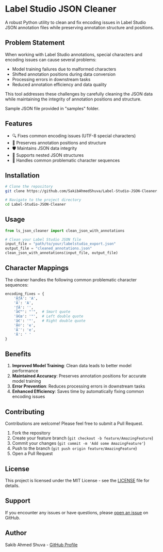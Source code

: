 # Label Studio JSON Cleaner

A robust Python utility to clean and fix encoding issues in Label Studio JSON annotation files while preserving annotation structure and positions.

## Problem Statement

When working with Label Studio annotations, special characters and encoding issues can cause several problems:
- Model training failures due to malformed characters
- Shifted annotation positions during data conversion
- Processing errors in downstream tasks
- Reduced annotation efficiency and data quality

This tool addresses these challenges by carefully cleaning the JSON data while maintaining the integrity of annotation positions and structure.

Sample JSON file provided in "samples" folder.

## Features

- 🔍 Fixes common encoding issues (UTF-8 special characters)
- 🎯 Preserves annotation positions and structure
- 🛡️ Maintains JSON data integrity
- 📝 Supports nested JSON structures
- 🔄 Handles common problematic character sequences

## Installation

```bash
# Clone the repository
git clone https://github.com/SakibAhmedShuva/Label-Studio-JSON-Cleaner.git

# Navigate to the project directory
cd Label-Studio-JSON-Cleaner
```

## Usage

```python
from ls_json_cleaner import clean_json_with_annotations

# Clean your Label Studio JSON file
input_file = "path/to/your/labelstudio_export.json"
output_file = "cleaned_annotations.json"
clean_json_with_annotations(input_file, output_file)
```

## Character Mappings

The cleaner handles the following common problematic character sequences:

```python
encoding_fixes = {
    'ÃƒÂ': 'A',
    'Ã': 'A',
    'ƒÂ': '',
    'â€™': "'",  # Smart quote
    'â€œ': '"',  # Left double quote
    'â€': '"',   # Right double quote
    'Ã©': 'e',
    'Ã¨': 'e',
    'Â': ' '
}
```

## Benefits

1. **Improved Model Training**: Clean data leads to better model performance
2. **Maintained Accuracy**: Preserves annotation positions for accurate model training
3. **Error Prevention**: Reduces processing errors in downstream tasks
4. **Enhanced Efficiency**: Saves time by automatically fixing common encoding issues

## Contributing

Contributions are welcome! Please feel free to submit a Pull Request.

1. Fork the repository
2. Create your feature branch (`git checkout -b feature/AmazingFeature`)
3. Commit your changes (`git commit -m 'Add some AmazingFeature'`)
4. Push to the branch (`git push origin feature/AmazingFeature`)
5. Open a Pull Request

## License

This project is licensed under the MIT License - see the [LICENSE](LICENSE) file for details.

## Support

If you encounter any issues or have questions, please [open an issue](https://github.com/SakibAhmedShuva/Label-Studio-JSON-Cleaner/issues) on GitHub.

## Author

Sakib Ahmed Shuva - [GitHub Profile](https://github.com/SakibAhmedShuva)
